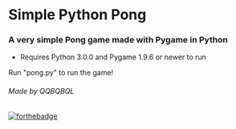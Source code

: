 # Simple Python Pong
### A very simple Pong game made with Pygame in Python
* Requires Python 3.0.0 and Pygame 1.9.6 or newer to run

Run "pong.py" to run the game!

###### *Made by QQBQBQL*
[![forthebadge](https://forthebadge.com/images/badges/built-with-swag.svg)](https://forthebadge.com)
